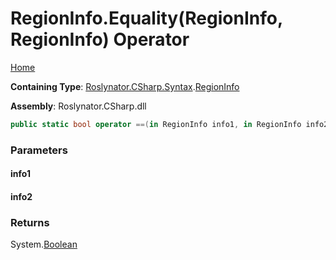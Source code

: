 # RegionInfo\.Equality\(RegionInfo, RegionInfo\) Operator

[Home](../../../../../README.md)

**Containing Type**: [Roslynator.CSharp.Syntax](../../README.md)\.[RegionInfo](../README.md)

**Assembly**: Roslynator\.CSharp\.dll

```csharp
public static bool operator ==(in RegionInfo info1, in RegionInfo info2)
```

### Parameters

#### info1





#### info2





### Returns

System\.[Boolean](https://docs.microsoft.com/en-us/dotnet/api/system.boolean)

